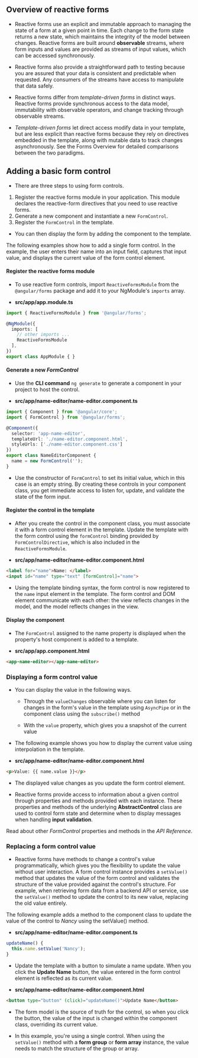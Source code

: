 
## Overview of reactive forms

- Reactive forms use an explicit and immutable approach to managing the state of a form at a given point in time. Each change to the form state returns a new state, which maintains the integrity of the model between changes. Reactive forms are built around **observable** streams, where form inputs and values are provided as streams of input values, which can be accessed synchronously.

- Reactive forms also provide a straightforward path to testing because you are assured that your data is consistent and predictable when requested. Any consumers of the streams have access to manipulate that data safely.

- Reactive forms differ from *template-driven forms* in distinct ways. Reactive forms provide synchronous access to the data model, immutability with observable operators, and change tracking through observable streams.

- *Template-driven forms* let direct access modify data in your template, but are less explicit than reactive forms because they rely on directives embedded in the template, along with mutable data to track changes asynchronously. See the Forms Overview for detailed comparisons between the two paradigms.



## Adding a basic form control

- There are three steps to using form controls.

1. Register the reactive forms module in your application. This module declares the reactive-form directives that you need to use reactive forms.
2. Generate a new component and instantiate a new `FormControl`.
3. Register the `FormControl` in the template.

- You can then display the form by adding the component to the template.

The following examples show how to add a single form control. In the example, the user enters their name into an input field, captures that input value, and displays the current value of the form control element.



#### Register the reactive forms module

- To use reactive form controls, import `ReactiveFormsModule` from the `@angular/forms` package and add it to your NgModule's `imports` array.

- **src/app/app.module.ts**
```ts
import { ReactiveFormsModule } from '@angular/forms';

@NgModule({
  imports: [
    // other imports ...
    ReactiveFormsModule
  ],
})
export class AppModule { }
```


#### Generate a new *FormControl*

- Use the **CLI command** `ng generate` to generate a component in your project to host the control.

- **src/app/name-editor/name-editor.component.ts**
```ts
import { Component } from '@angular/core';
import { FormControl } from '@angular/forms';

@Component({
  selector: 'app-name-editor',
  templateUrl: './name-editor.component.html',
  styleUrls: ['./name-editor.component.css']
})
export class NameEditorComponent {
  name = new FormControl('');
}
```

- Use the constructor of `FormControl` to set its initial value, which in this case is an empty string. By creating these controls in your component class, you get immediate access to listen for, update, and validate the state of the form input.



#### Register the control in the template

- After you create the control in the component class, you must associate it with a form control element in the template. Update the template with the form control using the `formControl` binding provided by `FormControlDirective`, which is also included in the `ReactiveFormsModule`.

- **src/app/name-editor/name-editor.component.html**
```html
<label for="name">Name: </label>
<input id="name" type="text" [formControl]="name">
```

- Using the template binding syntax, the form control is now registered to the `name` input element in the template. The form control and DOM element communicate with each other: the view reflects changes in the model, and the model reflects changes in the view.



#### Display the component

- The `FormControl` assigned to the name property is displayed when the property's host component is added to a template.

- **src/app/app.component.html**
```html
<app-name-editor></app-name-editor>
```




### Displaying a form control value

- You can display the value in the following ways.

    - Through the `valueChanges` observable where you can listen for changes in the form's value in the template using `AsyncPipe` or in the component class using the `subscribe()` method
    
    - With the `value` property, which gives you a snapshot of the current value

- The following example shows you how to display the current value using interpolation in the template.

- **src/app/name-editor/name-editor.component.html**
```html
<p>Value: {{ name.value }}</p>
```

- The displayed value changes as you update the form control element.

- Reactive forms provide access to information about a given control through properties and methods provided with each instance. These properties and methods of the underlying **AbstractControl** class are used to control form state and determine when to display messages when handling **input validation**.

Read about other *FormControl* properties and methods in the *API Reference*.



### Replacing a form control value

- Reactive forms have methods to change a control's value programmatically, which gives you the flexibility to update the value without user interaction. A form control instance provides a `setValue()` method that updates the value of the form control and validates the structure of the value provided against the control's structure. For example, when retrieving form data from a backend API or service, use the `setValue()` method to update the control to its new value, replacing the old value entirely.

The following example adds a method to the component class to update the value of the control to *Nancy* using the setValue() method.

- **src/app/name-editor/name-editor.component.ts**
```ts
updateName() {
  this.name.setValue('Nancy');
}
```

- Update the template with a button to simulate a name update. When you click the **Update Name** button, the value entered in the form control element is reflected as its current value.

- **src/app/name-editor/name-editor.component.html**
```html
<button type="button" (click)="updateName()">Update Name</button>
```

- The form model is the source of truth for the control, so when you click the button, the value of the input is changed within the component class, overriding its current value.

- In this example, you're using a single control. When using the `setValue()` method with a **form group** or **form array** instance, the value needs to match the structure of the group or array.